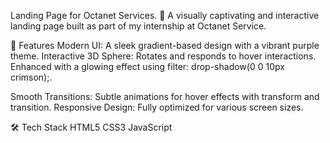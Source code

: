 Landing Page for Octanet Services.
🚀 A visually captivating and interactive landing page built as part of my internship at Octanet Service.
 
🌟 Features
Modern UI: A sleek gradient-based design with a vibrant purple theme. 
Interactive 3D Sphere: 
Rotates and responds to hover interactions.
Enhanced with a glowing effect using filter: drop-shadow(0 0 10px crimson);.

Smooth Transitions:
Subtle animations for hover effects with transform and transition.
Responsive Design: Fully optimized for various screen sizes.

🛠️ Tech Stack
HTML5
CSS3
JavaScript
